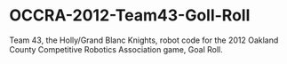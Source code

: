 OCCRA-2012-Team43-Goll-Roll
===========================

Team 43, the Holly/Grand Blanc Knights, robot code for the 2012 Oakland County Competitive Robotics Association game, Goal Roll.